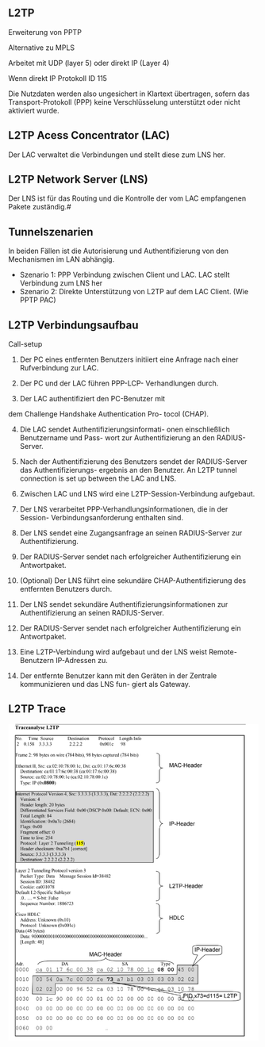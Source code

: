 ## L2TP

Erweiterung von PPTP

Alternative zu MPLS

Arbeitet mit UDP (layer 5) oder direkt IP (Layer 4)

Wenn direkt IP Protokoll ID 115

Die Nutzdaten werden also ungesichert in Klartext übertragen, sofern das Transport-Protokoll (PPP) keine
Verschlüsselung unterstützt oder nicht aktiviert wurde.

## L2TP Acess Concentrator (LAC)

Der LAC verwaltet die Verbindungen und stellt diese zum LNS her.

## L2TP Network Server (LNS)

Der LNS ist für das Routing und die Kontrolle der vom LAC empfangenen Pakete zuständig.#

## Tunnelszenarien
In beiden Fällen ist die Autorisierung und Authentifizierung von den Mechanismen im LAN abhängig.


-  Szenario 1: PPP Verbindung zwischen Client und LAC. LAC stellt Verbindung zum LNS her
-  Szenario 2: Direkte Unterstützung von L2TP auf dem LAC Client. (Wie PPTP PAC)


## L2TP Verbindungsaufbau

Call-setup
1. Der PC eines entfernten Benutzers initiiert
eine Anfrage nach einer Rufverbindung zur
LAC.

2. Der PC und der LAC führen PPP-LCP-
Verhandlungen durch.

3. Der LAC authentifiziert den PC-Benutzer mit

dem Challenge Handshake Authentication Pro-
tocol (CHAP).

4. Die LAC sendet Authentifizierungsinformati-
onen einschließlich Benutzername und Pass-
wort zur Authentifizierung an den RADIUS-
Server.

5. Nach der Authentifizierung des Benutzers sendet der RADIUS-Server das Authentifizierungs-
ergebnis an den Benutzer. An L2TP tunnel connection is set up between the LAC and LNS.

6. Zwischen LAC und LNS wird eine L2TP-Session-Verbindung aufgebaut.

7. Der LNS verarbeitet PPP-Verhandlungsinformationen, die in der Session-
Verbindungsanforderung enthalten sind.

8. Der LNS sendet eine Zugangsanfrage an seinen RADIUS-Server zur Authentifizierung.
9. Der RADIUS-Server sendet nach erfolgreicher Authentifizierung ein Antwortpaket.
10. (Optional) Der LNS führt eine sekundäre CHAP-Authentifizierung des entfernten Benutzers
durch.
11. Der LNS sendet sekundäre Authentifizierungsinformationen zur Authentifizierung an seinen
RADIUS-Server.
12. Der RADIUS-Server sendet nach erfolgreicher Authentifizierung ein Antwortpaket.
13. Eine L2TP-Verbindung wird aufgebaut und der LNS weist Remote-Benutzern IP-Adressen zu.

14. Der entfernte Benutzer kann mit den Geräten in der Zentrale kommunizieren und das LNS fun-
giert als Gateway.

## L2TP Trace

![image](../assets/l2tp.png)